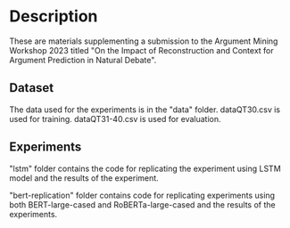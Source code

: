 # Description

These are materials supplementing a submission to the Argument Mining Workshop 2023 titled "On the Impact of Reconstruction and Context for Argument Prediction in Natural Debate".

## Dataset

The data used for the experiments is in the "data" folder.
dataQT30.csv is used for training.
dataQT31-40.csv is used for evaluation.

## Experiments

"lstm" folder contains the code for replicating the experiment using LSTM model and the results of the experiment.

"bert-replication" folder contains code for replicating experiments using both BERT-large-cased and RoBERTa-large-cased and the results of the experiments.
